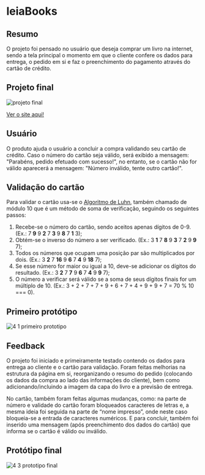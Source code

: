 # **leiaBooks** 

## **Resumo**
O projeto foi pensado no usuário que deseja comprar um livro na internet, sendo a tela principal o momento em que o cliente confere os dados para entrega, o pedido em si e faz o preenchimento do pagamento através do cartão de crédito.

## **Projeto final**
![projeto final](https://user-images.githubusercontent.com/86502245/183319773-d3218f2c-30b4-4362-954d-3d3c0ddac6cc.png)

[Ver o site aqui!](https://ncrigo.github.io/SAP008-card-validation/)

## **Usuário**
O produto ajuda o usuário a concluir a compra validando seu cartão de crédito. Caso o número do cartão seja válido, será exibido a mensagem: "Parabéns, pedido efetuado com sucesso!", no entanto, se o cartão não for válido aparecerá a mensagem: "Número inválido, tente outro cartão!".

## **Validação do cartão**
Para validar o cartão usa-se o [Algoritmo de Luhn](https://en.wikipedia.org/wiki/Luhn_algorithm), também chamado de módulo 10 que é um método de soma de verificação, seguindo os seguintes passos:
 
1. Recebe-se o número do cartão, sendo aceitos apenas dígitos de 0-9. (Ex.: 7 **9** 9 **2** 7 **3** 9 **8** 7 **1** 3);
2. Obtém-se o inverso do número a ser verificado. (Ex.: 3 **1** 7 **8** 9 **3** 7 **2** 9 **9** 7);
3. Todos os números que ocupam uma posição par são multiplicados por dois. (Ex.: 3 **2** 7 **16** 9 **6** 7 **4** 9 **18** 7);
4. Se esse número for maior ou igual a 10, deve-se adicionar os dígitos do resultado. (Ex.: 3 **2** 7 **7** 9 **6** 7 **4** 9 **9** 7);
5. O número a verificar será válido se a soma de seus dígitos finais for um múltiplo de 10. (Ex.: 3 + 2 + 7 + 7 + 9 + 6 + 7 + 4 + 9 + 9 + 7 = 70 % 10 === 0).


## **Primeiro protótipo**
![4 1  primeiro prototipo](https://user-images.githubusercontent.com/86502245/183319779-e49d69b1-9b08-47cd-b568-00bb6f64f4b9.jpeg)

## **Feedback**
O projeto foi iniciado e primeiramente testado contendo os dados para entrega ao cliente e o cartão para validação. Foram feitas melhorias na estrutura da página em si, reorganizando o resumo do pedido (colocando os dados da compra ao lado das informações do cliente), bem como adicionando/incluindo a imagem da capa do livro e a previsão de entrega.

No cartão, também foram feitas algumas mudanças, como: na parte de número e validade do cartão foram bloqueados caracteres de letras e, a mesma ideia foi seguida na parte de “nome impresso”, onde neste caso bloqueia-se a entrada de caracteres numéricos. E para concluir, também foi inserido uma mensagem (após preenchimento dos dados do cartão) que informa se o cartão é válido ou inválido.


## **Protótipo final**
![4 3 prototipo final](https://user-images.githubusercontent.com/86502245/183319782-d0e8d87f-de30-4a8a-882a-921eeee5b2af.jpeg)



